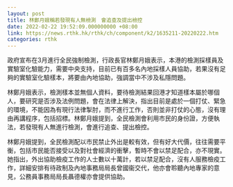 ```yaml
---
layout: post
title: 林鄭月娥稱若發現有人無檢測　會追查及提出檢控
date: 2022-02-22 19:52:09.000000000 +08:00
link: https://news.rthk.hk/rthk/ch/component/k2/1635211-20220222.htm
categories: rthk
---
```


政府宣布在3月進行全民強制檢測，行政長官林鄭月娥表示，本港的檢測採樣員及實驗室化驗能力，需要中央支持，目前已有百多名內地採樣人員協助，若果沒有足夠的實驗室化驗樣本，將要由內地協助，強調當中不涉及私隱問題。

林鄭月娥表示，檢測樣本並無個人資料，要待檢測結果回港才知道樣本屬於哪個人，要研究是否涉及法例問題，會在法律上解決，指出目前是處於一個打仗、緊急的環境，不能因為有現行法律掣肘，而不進行工作，否則並非打仗的心態，沒有理由再講程序，包括招標。林鄭月娥提到，全民檢測會利用市民的身份證，方便執法，若發現有人無進行檢測，會進行追查、提出檢控。

林鄭月娥提到，全民檢測配以市民禁止外出是較有效，但有好大代價，往往需要平衡，包括市民能否接受以及對社會經濟的衝擊，暫時不會以禁足配合，亦不現實。她指出，外出協助檢疫工作的人士數以十萬計，若以禁足配合，沒有人服務檢疫工作，詳細安排有待政制及內地事務局局長曾國衞交代，他亦會聆聽內地專家的意見，公務員事務局局長聶德權亦會提供協助。
